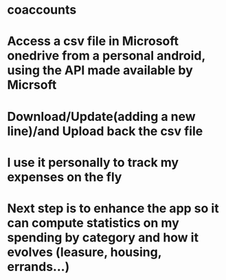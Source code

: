 # coaccounts
# Access a csv file in Microsoft onedrive from a personal android, using the API made available by Micrsoft
# Download/Update(adding a new line)/and Upload back the csv file
# I use it personally to track my expenses on the fly
# Next step is to enhance the app so it can compute statistics on my spending by category and how it evolves (leasure, housing, errands...)
